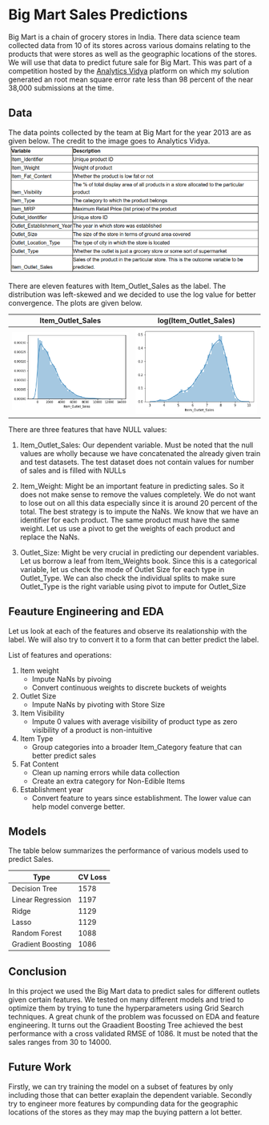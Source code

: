 # Big Mart Sales Predictions

Big Mart is a chain of grocery stores in India. There data science team collected data from 10 of its stores across various domains relating to the products that were stores as well as the geographic locations of the stores. We will use that data to predict future sale for Big Mart. This was part of a competition hosted by the [Analytics Vidya](https://datahack.analyticsvidhya.com/contest/practice-problem-big-mart-sales-iii/#ProblemStatement) platform on which my solution generated an root mean square error rate less than 98 percent of the near 38,000 submissions at the time.

## Data
The data points collected by the team at Big Mart for the year 2013 are as given below. The credit to the image goes to Analytics Vidya.
![](/images/data.png)

There are eleven features with Item_Outlet_Sales as the label. The distribution was left-skewed and we decided to use the log value for better convergence. The plots are given below.

| Item_Outlet_Sales | log(Item_Outlet_Sales) |
| ----------- | ----------- |
| ![](/images/sales.png) | ![](/images/log_sales.png)|

There are three features that have NULL values:

1. Item_Outlet_Sales: Our dependent variable. Must be noted that the null values are wholly because we have concatenated the already given train and test datasets. The test dataset does not contain  values for number of sales and is filled with NULLs

2. Item_Weight: Might be an important feature in predicting sales. So it does not make sense to remove the values completely. We do not want to lose out on all this data especially since it is around 20 percent of the total. The best strategy is to impute the NaNs. We know that we have an identifier for each product. The same product must have the same weight. Let us use a pivot to get the weights of each product and replace the NaNs.

3. Outlet_Size: Might be very crucial in predicting our dependent variables. Let us borrow a leaf from Item_Weights book. Since this is a categorical variable, let us check the mode of Outlet Size for each type in Outlet_Type. We can also check the individual splits to make sure Outlet_Type is the right variable using pivot to impute for Outlet_Size

## Feauture Engineering and EDA

Let us  look at each of the features and observe its realationship with the label.
We will also try to convert it to a form that can better predict the label.

List of features and operations:

1. Item weight
   - Impute NaNs by pivoing
   - Convert continuous weights to discrete buckets of weights
2. Outlet Size
    - Impute NaNs by pivoting with Store Size
3. Item Visibility
   - Impute 0 values with average visibility of product type as zero visibility of a product is non-intuitive
4. Item Type
   - Group categories into a broader Item_Category feature that can better predict sales
5. Fat Content
   - Clean up naming errors while data collection
   - Create an extra category for Non-Edible Items
6. Establishment year
   - Convert feature to years since establishment. The lower value can help model converge better.


## Models

The table below summarizes the performance of various models used to predict Sales.

| Type | CV Loss |
| ----------- | ----------- |
| Decision Tree |1578 |
| Linear Regression | 1197  |
|Ridge   |  1129 |
|Lasso   |  1129 |
|Random Forest   | 1088  |
|Gradient Boosting   | 1086  |
## Conclusion

In this project we  used the Big Mart data to predict sales for different outlets given certain features. We tested on many different models and tried to optimize them by trying to tune the hyperparameters using Grid Search techniques. A great chunk of the problem was focussed on EDA and feature engineering. It turns out the Graadient Boosting Tree achieved the best performance with a cross validated RMSE of 1086. It must be noted that the sales ranges from 30 to 14000.

## Future Work

Firstly, we can try training the model on a subset of features by only including those that can better exaplain the dependent variable. Secondly try to engineer more features by compunding data for the geographic locations of the stores as they may map the buying pattern a lot better. 
